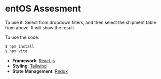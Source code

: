 # entOS Assesment

To use it:
Select from dropdown filters, and then select the shipment table from above. It will show the result.

To use the code:

```bash
$ npm install
$ npx vite
```

- **Framework**: [React.js](https://reactjs.org/)
- **Styling**: [Tailwind](https://tailwindcss.com/)
- **State Management**: [Redux](https://redux.js.org/)
